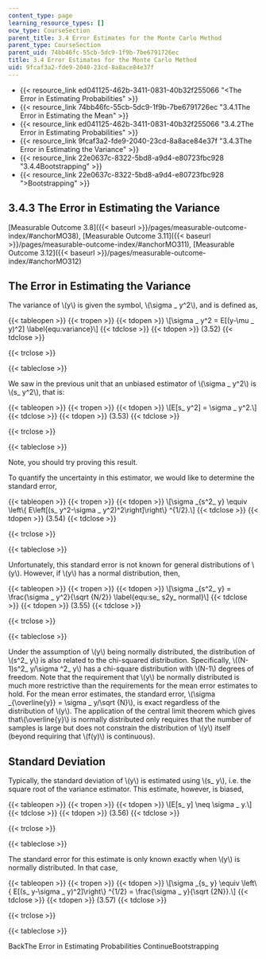 ```yaml
---
content_type: page
learning_resource_types: []
ocw_type: CourseSection
parent_title: 3.4 Error Estimates for the Monte Carlo Method
parent_type: CourseSection
parent_uid: 74bb46fc-55cb-5dc9-1f9b-7be6791726ec
title: 3.4 Error Estimates for the Monte Carlo Method
uid: 9fcaf3a2-fde9-2040-23cd-8a8ace84e37f
---
```


*   {{< resource_link ed041125-462b-3411-0831-40b32f255066 "\<The Error in Estimating Probabilities" >}}
*   {{< resource_link 74bb46fc-55cb-5dc9-1f9b-7be6791726ec "3.4.1The Error in Estimating the Mean" >}}
*   {{< resource_link ed041125-462b-3411-0831-40b32f255066 "3.4.2The Error in Estimating Probabilities" >}}
*   {{< resource_link 9fcaf3a2-fde9-2040-23cd-8a8ace84e37f "3.4.3The Error in Estimating the Variance" >}}
*   {{< resource_link 22e0637c-8322-5bd8-a9d4-e80723fbc928 "3.4.4Bootstrapping" >}}
*   {{< resource_link 22e0637c-8322-5bd8-a9d4-e80723fbc928 "\>Bootstrapping" >}}

3.4.3 The Error in Estimating the Variance
------------------------------------------

[Measurable Outcome 3.8]({{< baseurl >}}/pages/measurable-outcome-index/#anchorMO38), [Measurable Outcome 3.11]({{< baseurl >}}/pages/measurable-outcome-index/#anchorMO311), [Measurable Outcome 3.12]({{< baseurl >}}/pages/measurable-outcome-index/#anchorMO312)

The Error in Estimating the Variance
------------------------------------

The variance of \\(y\\) is given the symbol, \\(\\sigma \_ y^2\\), and is defined as,

{{< tableopen >}}
{{< tropen >}}
{{< tdopen >}}
\\\[\\sigma \_ y^2 = E\[(y-\\mu \_ y)^2\] \\label{equ:variance}\\\]
{{< tdclose >}}
{{< tdopen >}}
(3.52)
{{< tdclose >}}

{{< trclose >}}

{{< tableclose >}}

We saw in the previous unit that an unbiased estimator of \\(\\sigma \_ y^2\\) is \\(s\_ y^2\\), that is:

{{< tableopen >}}
{{< tropen >}}
{{< tdopen >}}
\\\[E\[s\_ y^2\] = \\sigma \_ y^2.\\\]
{{< tdclose >}}
{{< tdopen >}}
(3.53)
{{< tdclose >}}

{{< trclose >}}

{{< tableclose >}}

Note, you should try proving this result.

To quantify the uncertainty in this estimator, we would like to determine the standard error,

{{< tableopen >}}
{{< tropen >}}
{{< tdopen >}}
\\\[\\sigma \_{s^2\_ y} \\equiv \\left\\{ E\\left\[(s\_ y^2-\\sigma \_ y^2)^2\\right\]\\right\\} ^{1/2}.\\\]
{{< tdclose >}}
{{< tdopen >}}
(3.54)
{{< tdclose >}}

{{< trclose >}}

{{< tableclose >}}

Unfortunately, this standard error is not known for general distributions of \\(y\\). However, if \\(y\\) has a normal distribution, then,

{{< tableopen >}}
{{< tropen >}}
{{< tdopen >}}
\\\[\\sigma \_{s^2\_ y} = \\frac{\\sigma \_ y^2}{\\sqrt {N/2}} \\label{equ:se\_ s2y\_ normal}\\\]
{{< tdclose >}}
{{< tdopen >}}
(3.55)
{{< tdclose >}}

{{< trclose >}}

{{< tableclose >}}

Under the assumption of \\(y\\) being normally distributed, the distribution of \\(s^2\_ y\\) is also related to the chi-squared distribution. Specifically, \\((N-1)s^2\_ y/\\sigma ^2\_ y\\) has a chi-square distribution with \\(N-1\\) degrees of freedom. Note that the requirement that \\(y\\) be normally distributed is much more restrictive than the requirements for the mean error estimates to hold. For the mean error estimates, the standard error, \\(\\sigma \_{\\overline{y}} = \\sigma \_ y/\\sqrt {N}\\), is exact regardless of the distribution of \\(y\\). The application of the central limit theorem which gives that\\(\\overline{y}\\) is normally distributed only requires that the number of samples is large but does not constrain the distribution of \\(y\\) itself (beyond requiring that \\(f(y)\\) is continuous).

Standard Deviation
------------------

Typically, the standard deviation of \\(y\\) is estimated using \\(s\_ y\\), i.e. the square root of the variance estimator. This estimate, however, is biased,

{{< tableopen >}}
{{< tropen >}}
{{< tdopen >}}
\\\[E\[s\_ y\] \\neq \\sigma \_ y.\\\]
{{< tdclose >}}
{{< tdopen >}}
(3.56)
{{< tdclose >}}

{{< trclose >}}

{{< tableclose >}}

The standard error for this estimate is only known exactly when \\(y\\) is normally distributed. In that case,

{{< tableopen >}}
{{< tropen >}}
{{< tdopen >}}
\\\[\\sigma \_{s\_ y} \\equiv \\left\\{ E\[(s\_ y-\\sigma \_ y)^2\]\\right\\} ^{1/2} = \\frac{\\sigma \_ y}{\\sqrt {2N}}.\\\]
{{< tdclose >}}
{{< tdopen >}}
(3.57)
{{< tdclose >}}

{{< trclose >}}

{{< tableclose >}}

BackThe Error in Estimating Probabilities ContinueBootstrapping